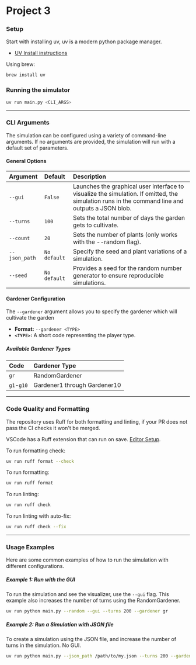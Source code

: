 # Project 3

### Setup

Start with installing uv, uv is a modern python package manager.

- [UV Install instructions](https://docs.astral.sh/uv/getting-started/installation/#standalone-installer)

Using brew:
```bash
brew install uv
```

### Running the simulator

```bash
uv run main.py <CLI_ARGS>
```

---

### CLI Arguments

The simulation can be configured using a variety of command-line arguments. If no arguments are provided, the simulation will run with a default set of parameters.

#### General Options

| Argument | Default | Description |
| :--- | :--- | :--- |
| `--gui` | `False` | Launches the graphical user interface to visualize the simulation. If omitted, the simulation runs in the command line and outputs a JSON blob. |
| `--turns` | `100` | Sets the total number of days the garden gets to cultivate. |
| `--count` | `20` | Sets the number of plants (only works with the --random flag). |
| `--json_path` | `No default` | Specify the seed and plant variations of a simulation. |
| `--seed` | `No default` | Provides a seed for the random number generator to ensure reproducible simulations. |

#### Gardener Configuration

The `--gardener` argument allows you to specify the gardener which will cultivate the garden

- **Format:** `--gardener <TYPE>`
- **`<TYPE>`:** A short code representing the player type.

##### Available Gardener Types

| Code | Gardener Type |
| :--- | :--- |
| `gr` | RandomGardener |
| `g1`-`g10` | Gardener1 through Gardener10|

---

### Code Quality and Formatting

The repository uses Ruff for both formatting and linting, if your PR does not pass the CI checks it won't be merged.

VSCode has a Ruff extension that can run on save. [Editor Setup](https://docs.astral.sh/ruff/editors/setup/).

To run formatting check:

```bash
uv run ruff format --check
```

To run formatting:

```bash
uv run ruff format
```

To run linting:

```bash
uv run ruff check
```

To run linting with auto-fix:

```bash
uv run ruff check --fix
```

---

### Usage Examples

Here are some common examples of how to run the simulation with different configurations.

##### Example 1: Run with the GUI

To run the simulation and see the visualizer, use the `--gui` flag. This example also increases the number of turns using the RandomGardener.

```bash
uv run python main.py --random --gui --turns 200 --gardener gr
```

##### Example 2: Run a Simulation with JSON file

To create a simulation using the JSON file, and increase the number of turns in the simulation. No GUI.

```bash
uv run python main.py --json_path /path/to/my.json --turns 200 --gardener gr
```
